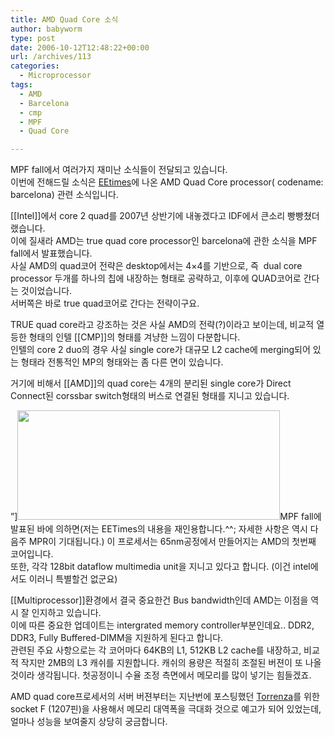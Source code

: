 ```yaml
---
title: AMD Quad Core 소식
author: babyworm
type: post
date: 2006-10-12T12:48:22+00:00
url: /archives/113
categories:
  - Microprocessor
tags:
  - AMD
  - Barcelona
  - cmp
  - MPF
  - Quad Core

---
```

MPF fall에서 여러가지 재미난 소식들이 전달되고 있습니다.  
이번에 전해드릴 소식은 [EEtimes][1]에 나온 AMD Quad Core processor( codename: barcelona) 관련 소식입니다.

[[Intel]]에서 core 2 quad를 2007년 상반기에 내놓겠다고 IDF에서 큰소리 빵빵쳤더랬습니다.  
이에 질새라 AMD는 true quad core processor인 barcelona에 관한 소식을 MPF fall에서 발표했습니다.  
사실 AMD의 quad코어 전략은 desktop에서는 4&#215;4를 기반으로, 즉  dual core processor 두개를 하나의 칩에 내장하는 형태로 공략하고, 이후에 QUAD코어로 간다는 것이었습니다.  
서버쪽은 바로 true quad코어로 간다는 전략이구요.

TRUE quad core라고 강조하는 것은 사실 AMD의 전략(?)이라고 보이는데, 비교적 열등한 형태의 인텔 [[CMP]]의 형태를 겨냥한 느낌이 다분합니다.  
인텔의 core 2 duo의 경우 사실 single core가 대규모 L2 cache에 merging되어 있는 형태라 전통적인 MP의 형태와는 좀 다른 면이 있습니다.

거기에 비해서 [[AMD]]의 quad core는 4개의 분리된 single core가 Direct Connect된 corssbar switch형태의 버스로 연결된 형태를 지니고 있습니다.

&#8221;]<img loading="lazy" decoding="async" src="https://i0.wp.com/babyworm.net/wordpress/wp-content/uploads/1/cfile25.uf.2012E54B4D6A7A93340F80.jpg?resize=420%2C175" alt="" width="420" height="175" data-recalc-dims="1" />MPF fall에 발표된 바에 의하면(저는 EETimes의 내용을 재인용합니다.^^; 자세한 사항은 역시 다음주 MPR이 기대됩니다.) 이 프로세서는 65nm공정에서 만들어지는 AMD의 첫번째 코어입니다.  
또한, 각각 128bit dataflow multimedia unit을 지니고 있다고 합니다. (이건 intel에서도 이러니 특별할건 없군요)

[[Multiprocessor]]환경에서 결국 중요한건 Bus bandwidth인데 AMD는 이점을 역시 잘 인지하고 있습니다.  
이에 따른 중요한 업데이트는 intergrated memory controller부분인데요.. DDR2, DDR3, Fully Buffered-DIMM을 지원하게 된다고 합니다.  
관련된 주요 사항으로는 각 코어마다 64KB의 L1, 512KB L2 cache를 내장하고, 비교적 작지만 2MB의 L3 캐쉬를 지원합니다. 캐쉬의 용량은 적절히 조절된 버젼이 또 나올것이라 생각됩니다. 첫공정이니 수율 조정 측면에서 메모리를 많이 넣기는 힘들겠죠.

AMD quad core프로세서의 서버 버젼부터는 지난번에 포스팅했던 [Torrenza][2]를 위한 socket F (1207핀)을 사용해서 메모리 대역폭을 극대화 것으로 예고가 되어 있었는데, 얼마나 성능을 보여줄지 상당히 궁금합니다.

 [1]: http://eetimes.com/news/semi/showArticle.jhtml;jsessionid=YEUKUKZM42MAQQSNDLOSKHSCJUNN2JVN?articleID=193200399
 [2]: http://babyworm.net/wordpress/?p=99